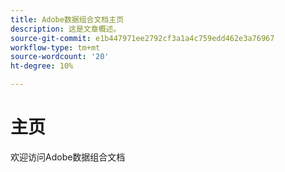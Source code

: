 ```yaml
---
title: Adobe数据组合文档主页
description: 这是文章概述。
source-git-commit: e1b447971ee2792cf3a1a4c759edd462e3a76967
workflow-type: tm+mt
source-wordcount: '20'
ht-degree: 10%

---
```



# 主页

欢迎访问Adobe数据组合文档


<!--
This is the landing page of the user guide. It should be the first list item in the TOC.md file.

See other user landing pages to get ideas.
-->
